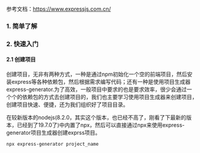 参考文档：https://www.expressjs.com.cn/

### 1. 简单了解

### 2. 快速入门

#### 2.1 创建项目

创建项目，无非有两种方式，一种是通过npm初始化一个空的前端项目，然后安装express等各种依赖包，然后根据需求编写代码；还有一种是使用项目生成器express-generator.为了高效，一般项目中要求的也是要求效率，很少会通过一个个的依赖包的方式去创建项目的，我们也主要学习使用项目生成器来创建项目，创建项目快速、便捷，还为我们组织好了项目目录。

在较新版本的nodejs(8.2.0，其实这个版本，也已经不高了，刚看了下最新的版本，已经到了19.7.0了)中内置了npx，然后可以直接通过npx来使用express-generator项目生成器创建exprss项目。

```bash
npx express-generator project_name
```

